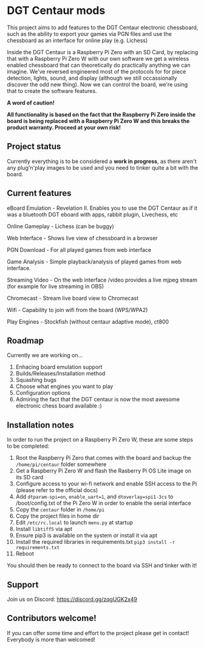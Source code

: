 # DGT Centaur mods

This project aims to add features to the DGT Centaur electronic chessboard, such as the ability to export your games via PGN files and use the chessboard as an interface for online play (e.g. Lichess)

Inside the DGT Centaur is a Raspberry Pi Zero with an SD Card, by replacing that with a Raspberry Pi Zero W with our own software we get a wireless enabled chessboard that can theoretically do practically anything we can imagine. We've reversed engineered most of the protocols for for piece detection, lights, sound, and display (although we still occassionally discover the odd new thing). Now we can control the board, we're using that to create the software features.

**A word of caution!**

**All functionality is based on the fact that the Raspberry Pi Zero inside the board is being replaced with a Raspberry Pi Zero W and this breaks the product warranty. Proceed at your own risk!**

## Project status

Currently everything is to be considered a **work in progress**, as there aren't any plug'n'play images to be used and you need to tinker quite a bit with the board.

## Current features

eBoard Emulation - Revelation II. Enables you to use the DGT Centaur as if it was a bluetooth DGT eboard with apps, rabbit plugin, Livechess, etc

Online Gameplay - Lichess (can be buggy)

Web Interface - Shows live view of chessboard in a browser

PGN Download - For all played games from web interface

Game Analysis - Simple playback/analysis of played games from web interface.

Streaming Video - On the web interface /video provides a live mjpeg stream (for example for live streaming in OBS)

Chromecast - Stream live board view to Chromecast

Wifi - Capability to join wifi from the board (WPS/WPA2)

Play Engines - Stockfish (without centaur adaptive mode), ct800

## Roadmap

Currently we are working on...
1. Enhacing board emulation support
2. Builds/Releases/Installation method
3. Squashing bugs
4. Choose what engines you want to play
5. Configuration options
6. Admiring the fact that the DGT centaur is now the most awesome electronic chess board available :)

## Installation notes

In order to run the project on a Raspberry Pi Zero W, these are some steps to be completed:

1. Root the Raspberry Pi Zero that comes with the board and backup the `/home/pi/centaur` folder somewhere
2. Get a Raspberry Pi Zero W and flash the Rasberry Pi OS Lite image on its SD card
3. Configure access to your wi-fi network and enable SSH access to the Pi (please refer to the official docs)
4. Add `dtparam-spi=on`, `enable_uart=1`, and `dtoverlay=spi1-3cs` to /boot/config.txt of the Pi Zero W in order to enable the serial interface
5. Copy the `centaur` folder in `/home/pi`
6. Copy the project files in home dir
7. Edit `/etc/rc.local` to launch `menu.py` at startup
8. Install `libtiff5` via apt
9. Ensure pip3 is available on the system or install it via apt
10. Install the required libraries in requirements.txt `pip3 install -r requirements.txt`
11. Reboot

You should then be ready to connect to the board via SSH and tinker with it!

## Support

Join us on Discord: https://discord.gg/zqgUGK2x49

## Contributors welcome!

If you can offer some time and effort to the project please get in contact! Everybody is more than welcomed!
